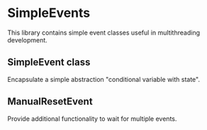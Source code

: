 # SimpleEvents

This library contains simple event classes useful in multithreading development.

## SimpleEvent class

Encapsulate a simple abstraction "conditional variable with state".

## ManualResetEvent

Provide additional functionality to wait for multiple events.